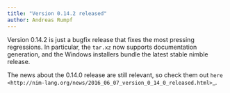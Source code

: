 ```yaml
---
title: "Version 0.14.2 released"
author: Andreas Rumpf
---
```


Version 0.14.2 is just a bugfix release that fixes the most pressing
regressions. In particular, the ``tar.xz`` now supports documentation
generation, and the Windows installers bundle the latest stable nimble
release.

The news about the 0.14.0 release are still relevant, so check them out
`here <http://nim-lang.org/news/2016_06_07_version_0_14_0_released.html>`_.
